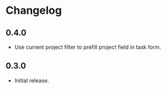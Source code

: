 # Changelog

## 0.4.0

- Use current project filter to prefill project field in task form.

## 0.3.0

- Initial release.
